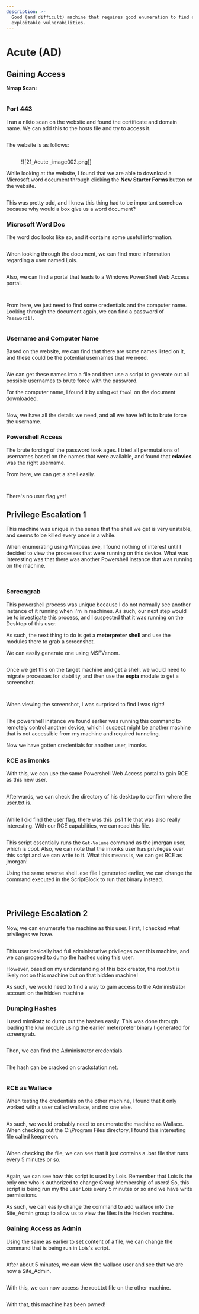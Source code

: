 ```yaml
---
description: >-
  Good (and difficult) machine that requires good enumeration to find easily
  exploitable vulnerabilities.
---
```


# Acute (AD)

## Gaining Access

**Nmap Scan:**

<figure><img src="../../../.gitbook/assets/image (192) (1).png" alt=""><figcaption></figcaption></figure>

### Port 443

I ran a nikto scan on the website and found the certificate and domain name. We can add this to the hosts file and try to access it.

<figure><img src="../../../.gitbook/assets/image (239).png" alt=""><figcaption></figcaption></figure>

The website is as follows:

<figure><img src="../../../.gitbook/assets/image (147) (1).png" alt=""><figcaption><p>![[21_Acute _image002.png]]</p></figcaption></figure>

While looking at the website, I found that we are able to download a Microsoft word document through clicking the **New Starter Forms** button on the website.

<figure><img src="../../../.gitbook/assets/image (174) (1).png" alt=""><figcaption></figcaption></figure>

This was pretty odd, and I knew this thing had to be important somehow because why would a box give us a word document?

### Microsoft Word Doc

&#x20;The word doc looks like so, and it contains some useful information.

<figure><img src="../../../.gitbook/assets/image (224) (1).png" alt=""><figcaption></figcaption></figure>

When looking through the document, we can find more information regarding a user named Lois.

<figure><img src="../../../.gitbook/assets/image (160) (1).png" alt=""><figcaption></figcaption></figure>

Also, we can find a portal that leads to a Windows PowerShell Web Access portal.

<figure><img src="../../../.gitbook/assets/image (202) (1).png" alt=""><figcaption></figcaption></figure>

<figure><img src="../../../.gitbook/assets/image (155) (1).png" alt=""><figcaption></figcaption></figure>

From here, we just need to find some credentials and the computer name. Looking through the document again, we can find a password of `Password1!`.

<figure><img src="../../../.gitbook/assets/image (201) (1).png" alt=""><figcaption></figcaption></figure>

### Username and Computer Name

Based on the website, we can find that there are some names listed on it, and these could be the potential usernames that we need.

<figure><img src="../../../.gitbook/assets/image (236).png" alt=""><figcaption></figcaption></figure>

We can get these names into a file and then use a script to generate out all possible usernames to brute force with the password.

For the computer name, I found it by using `exiftool` on the document downloaded.

<figure><img src="../../../.gitbook/assets/image (164) (1).png" alt=""><figcaption></figcaption></figure>

Now, we have all the details we need, and all we have left is to brute force the username.

### Powershell Access

The brute forcing of the password took ages. I tried all permutations of usernames based on the names that were available, and found that **edavies** was the right username.

From here, we can get a shell easily.

<figure><img src="../../../.gitbook/assets/image (242).png" alt=""><figcaption></figcaption></figure>

<figure><img src="../../../.gitbook/assets/image (205) (1).png" alt=""><figcaption></figcaption></figure>

There's no user flag yet!

## Privilege Escalation 1

This machine was unique in the sense that the shell we get is very unstable, and seems to be killed every once in a while.

When enumerating using Winpeas.exe, I found nothing of interest until I decided to view the processes that were running on this device. What was interesting was that there was another Powershell instance that was running on the machine.

<figure><img src="../../../.gitbook/assets/image (167) (1).png" alt=""><figcaption></figcaption></figure>

<figure><img src="../../../.gitbook/assets/image (151) (1).png" alt=""><figcaption></figcaption></figure>

### Screengrab

This powershell process was unique because I do not normally see another instance of it running when I'm in machines. As such, our next step would be to investigate this process, and I suspected that it was running on the Desktop of this user.

As such, the next thing to do is get a **meterpreter shell** and use the modules there to grab a screenshot.

We can easily generate one using MSFVenom.

<figure><img src="../../../.gitbook/assets/image (241).png" alt=""><figcaption></figcaption></figure>

Once we get this on the target machine and get a shell, we would need to migrate processes for stability, and then use the **espia** module to get a screenshot.

<figure><img src="../../../.gitbook/assets/image (37) (1) (1) (1).png" alt=""><figcaption></figcaption></figure>

<figure><img src="../../../.gitbook/assets/image (33) (1) (1).png" alt=""><figcaption></figcaption></figure>

When viewing the screenshot, I was surprised to find I was right!

<figure><img src="../../../.gitbook/assets/image (272).png" alt=""><figcaption></figcaption></figure>

The powershell instance we found earlier was running this command to remotely control another device, which I suspect might be another machine that is not accessible from my machine and required tunneling.

Now we have gotten credentials for another user, imonks.

### RCE as imonks

With this, we can use the same Powershell Web Access portal to gain RCE as this new user.

<figure><img src="../../../.gitbook/assets/image (173) (1).png" alt=""><figcaption></figcaption></figure>

Afterwards, we can check the directory of his desktop to confirm where the user.txt is.

<figure><img src="../../../.gitbook/assets/image (199) (1).png" alt=""><figcaption></figcaption></figure>

While I did find the user flag, there was this .ps1 file that was also really interesting. With our RCE capabilities, we can read this file.

<figure><img src="../../../.gitbook/assets/image (159) (1).png" alt=""><figcaption></figcaption></figure>

This script essentially runs the `Get-Volume` command as the jmorgan user, which is cool. Also, we can note that the imonks user has privileges over this script and we can write to it. What this means is, we can get RCE as jmorgan!

Using the same reverse shell .exe file I generated earlier, we can change the command executed in the ScriptBlock to run that binary instead.

<figure><img src="../../../.gitbook/assets/image (161) (1).png" alt=""><figcaption></figcaption></figure>

<figure><img src="../../../.gitbook/assets/image (204) (1).png" alt=""><figcaption></figcaption></figure>

<figure><img src="../../../.gitbook/assets/image (166) (1).png" alt=""><figcaption></figcaption></figure>

## Privilege Escalation 2

Now, we can enumerate the machine as this user. First, I checked what privileges we have.

<figure><img src="../../../.gitbook/assets/image (213) (1).png" alt=""><figcaption></figcaption></figure>

This user basically had full administrative privileges over this machine, and we can proceed to dump the hashes using this user.

However, based on my understanding of this box creator, the root.txt is likely not on this machine but on that hidden machine!

As such, we would need to find a way to gain access to the Administrator account on the hidden machine

### Dumping Hashes

I used mimikatz to dump out the hashes easily. This was done through loading the kiwi module using the earlier meterpreter binary I generated for screengrab.

<figure><img src="../../../.gitbook/assets/image (246).png" alt=""><figcaption></figcaption></figure>

Then, we can find the Administrator credentials.

<figure><img src="../../../.gitbook/assets/image (195) (1).png" alt=""><figcaption></figcaption></figure>

The hash can be cracked on crackstation.net.

<figure><img src="../../../.gitbook/assets/image (216) (1).png" alt=""><figcaption></figcaption></figure>

### RCE as Wallace

When testing the credentials on the other machine, I found that it only worked with a user called wallace, and no one else.

<figure><img src="../../../.gitbook/assets/image (233).png" alt=""><figcaption></figcaption></figure>

As such, we would probably need to enumerate the machine as Wallace. When checking out the C:\Program Files directory, I found this interesting file called keepmeon.

<figure><img src="../../../.gitbook/assets/image (165) (1).png" alt=""><figcaption></figcaption></figure>

When checking the file, we can see that it just contains a .bat file that runs every 5 minutes or so.

<figure><img src="../../../.gitbook/assets/image (209) (1).png" alt=""><figcaption></figcaption></figure>

Again, we can see how this script is used by Lois. Remember that Lois is the only one who is authorized to change Group Membership of users! So, this script is being run my the user Lois every 5 minutes or so and we have write permissions.

As such, we can easily change the command to add wallace into the Site\_Admin group to allow us to view the files in the hidden machine.

### Gaining Access as Admin

Using the same as earlier to set content of a file, we can change the command that is being run in Lois's script.

<figure><img src="../../../.gitbook/assets/image (219) (1).png" alt=""><figcaption></figcaption></figure>

After about 5 minutes, we can view the wallace user and see that we are now a Site\_Admin.

<figure><img src="../../../.gitbook/assets/image (157) (1).png" alt=""><figcaption></figcaption></figure>

With this, we can now access the root.txt file on the other machine.

<figure><img src="../../../.gitbook/assets/image (162) (1).png" alt=""><figcaption></figcaption></figure>

With that, this machine has been pwned!
